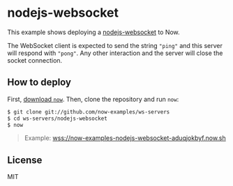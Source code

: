 # nodejs-websocket

This example shows deploying a [nodejs-websocket](https://github.com/sitegui/nodejs-websocket) to Now.

The WebSocket client is expected to send the string `"ping"` and this
server will respond with `"pong"`. Any other interaction and the server
will close the socket connection.

## How to deploy

First, [download `now`](https://zeit.co/download). Then, clone the
repository and run `now`:

```bash
$ git clone git://github.com/now-examples/ws-servers
$ cd ws-servers/nodejs-websocket
$ now
```

> Example: [wss://now-examples-nodejs-websocket-aduqjokbyf.now.sh](https://now-examples-nodejs-websocket-aduqjokbyf.now.sh/_src/?f=server.js)

## License

MIT
